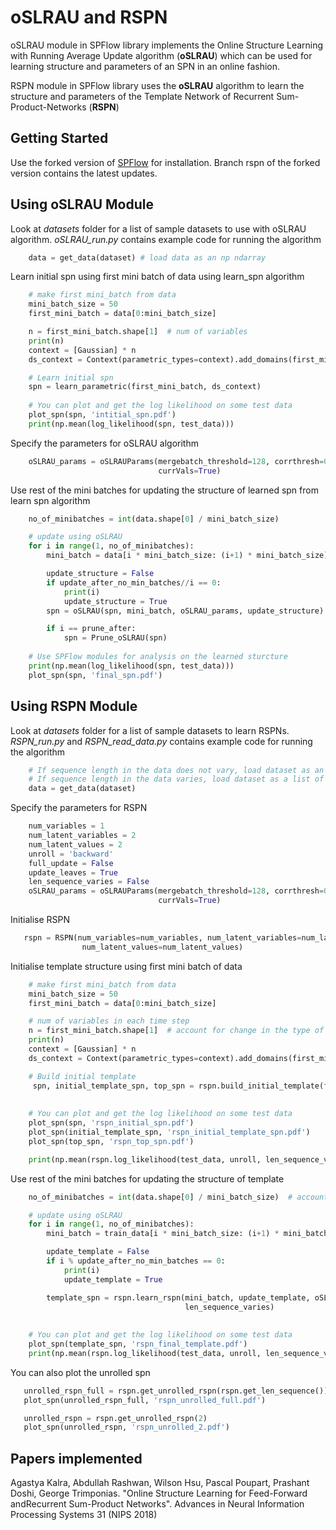# oSLRAU and RSPN

oSLRAU module in SPFlow library implements the Online Structure Learning with Running Average Update algorithm (**oSLRAU**) 
which can be used for learning structure and parameters of an SPN in an online fashion.

RSPN module in SPFlow library uses the **oSLRAU** algorithm to learn the structure and parameters of the Template Network
of Recurrent Sum-Product-Networks (**RSPN**)  

## Getting Started

Use the forked version of [SPFlow](https://github.com/c0derzer0/SPFlow) for installation. Branch rspn of the forked version contains the latest updates.

## Using oSLRAU Module

Look at *datasets* folder for a list of sample datasets to use with oSLRAU algorithm. 
*oSLRAU_run.py* contains example code for running the algorithm
```python
    data = get_data(dataset) # load data as an np ndarray
 ```
Learn initial spn using first mini batch of data using learn_spn algorithm
```python
    # make first mini_batch from data
    mini_batch_size = 50
    first_mini_batch = data[0:mini_batch_size]

    n = first_mini_batch.shape[1]  # num of variables 
    print(n)
    context = [Gaussian] * n
    ds_context = Context(parametric_types=context).add_domains(first_mini_batch)

    # Learn initial spn 
    spn = learn_parametric(first_mini_batch, ds_context)
    
    # You can plot and get the log likelihood on some test data
    plot_spn(spn, 'intitial_spn.pdf')
    print(np.mean(log_likelihood(spn, test_data)))
```
Specify the parameters for oSLRAU algorithm
```python
    oSLRAU_params = oSLRAUParams(mergebatch_threshold=128, corrthresh=0.1, mvmaxscope=1, equalweight=True,
                                 currVals=True)
```                                
Use rest of the mini batches for updating the structure of learned spn from learn spn algorithm
```python
    no_of_minibatches = int(data.shape[0] / mini_batch_size)

    # update using oSLRAU
    for i in range(1, no_of_minibatches):
        mini_batch = data[i * mini_batch_size: (i+1) * mini_batch_size]

        update_structure = False
        if update_after_no_min_batches//i == 0:
            print(i)
            update_structure = True
        spn = oSLRAU(spn, mini_batch, oSLRAU_params, update_structure)

        if i == prune_after:
            spn = Prune_oSLRAU(spn)
            
    # Use SPFlow modules for analysis on the learned sturcture
    print(np.mean(log_likelihood(spn, test_data)))
    plot_spn(spn, 'final_spn.pdf')
```
## Using RSPN Module

Look at *datasets* folder for a list of sample datasets to learn RSPNs. 
*RSPN_run.py* and *RSPN_read_data.py* contains example code for running the algorithm
```python
    # If sequence length in the data does not vary, load dataset as an np ndarray
    # If sequence length in the data varies, load dataset as a list of ndarrays
    data = get_data(dataset) 
 ``` 
 Specify the parameters for RSPN
```python
    num_variables = 1
    num_latent_variables = 2
    num_latent_values = 2
    unroll = 'backward'
    full_update = False
    update_leaves = True
    len_sequence_varies = False
    oSLRAU_params = oSLRAUParams(mergebatch_threshold=128, corrthresh=0.1, mvmaxscope=1, equalweight=True,
                                 currVals=True)
```
Initialise RSPN 
```python
   rspn = RSPN(num_variables=num_variables, num_latent_variables=num_latent_variables,
                num_latent_values=num_latent_values)
```
Initialise template structure using first mini batch of data
```python
    # make first mini_batch from data
    mini_batch_size = 50
    first_mini_batch = data[0:mini_batch_size]

    # num of variables in each time step
    n = first_mini_batch.shape[1]  # account for change in the type of data, if length os sequence varies
    print(n)
    context = [Gaussian] * n
    ds_context = Context(parametric_types=context).add_domains(first_mini_batch[:, 0:num_variables]

    # Build initial template
     spn, initial_template_spn, top_spn = rspn.build_initial_template(first_mini_batch, ds_context,
                                                                       len_sequence_varies)
    
    # You can plot and get the log likelihood on some test data
    plot_spn(spn, 'rspn_initial_spn.pdf')
    plot_spn(initial_template_spn, 'rspn_initial_template_spn.pdf')
    plot_spn(top_spn, 'rspn_top_spn.pdf')

    print(np.mean(rspn.log_likelihood(test_data, unroll, len_sequence_varies=False)))
```                                
Use rest of the mini batches for updating the structure of template
```python
    no_of_minibatches = int(data.shape[0] / mini_batch_size)  # account for change in the type of data, if length os sequence varies

    # update using oSLRAU
    for i in range(1, no_of_minibatches):
        mini_batch = train_data[i * mini_batch_size: (i+1) * mini_batch_size]

        update_template = False
        if i % update_after_no_min_batches == 0:
            print(i)
            update_template = True

        template_spn = rspn.learn_rspn(mini_batch, update_template, oSLRAU_params, unroll, full_update, update_leaves,
                                       len_sequence_varies)
           
            
    # You can plot and get the log likelihood on some test data
    plot_spn(template_spn, 'rspn_final_template.pdf')
    print(np.mean(rspn.log_likelihood(test_data, unroll, len_sequence_varies)))

```
You can also plot the unrolled spn
```python
   unrolled_rspn_full = rspn.get_unrolled_rspn(rspn.get_len_sequence())
   plot_spn(unrolled_rspn_full, 'rspn_unrolled_full.pdf')

   unrolled_rspn = rspn.get_unrolled_rspn(2)
   plot_spn(unrolled_rspn, 'rspn_unrolled_2.pdf')
 ```
## Papers implemented
Agastya Kalra, Abdullah Rashwan, Wilson Hsu, Pascal Poupart, Prashant Doshi, George Trimponias. 
"Online Structure Learning for Feed-Forward andRecurrent Sum-Product Networks". 
Advances in Neural Information Processing Systems 31 (NIPS 2018)


    

